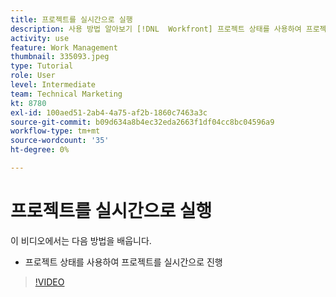 ```yaml
---
title: 프로젝트를 실시간으로 실행
description: 사용 방법 알아보기 [!DNL  Workfront] 프로젝트 상태를 사용하여 프로젝트 라이브 상태가 됩니다.
activity: use
feature: Work Management
thumbnail: 335093.jpeg
type: Tutorial
role: User
level: Intermediate
team: Technical Marketing
kt: 8780
exl-id: 100aed51-2ab4-4a75-af2b-1860c7463a3c
source-git-commit: b09d634a8b4ec32eda2663f1df04cc8bc04596a9
workflow-type: tm+mt
source-wordcount: '35'
ht-degree: 0%

---
```


# 프로젝트를 실시간으로 실행

이 비디오에서는 다음 방법을 배웁니다.

* 프로젝트 상태를 사용하여 프로젝트를 실시간으로 진행

>[!VIDEO](https://video.tv.adobe.com/v/335093/?quality=12)
